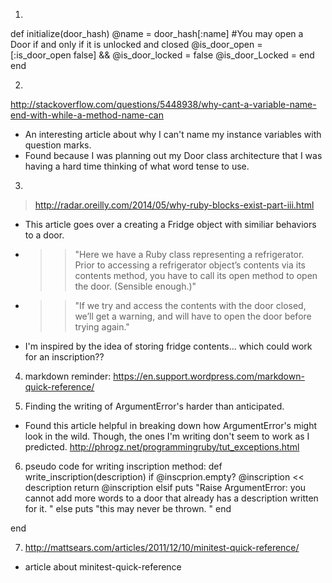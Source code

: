 <!-- notes.md -->


1.
<!-- thought I could build it similarly to the planet_hash. -->

  def initialize(door_hash)
     @name = door_hash[:name]
        #You may open a Door if and only if it is unlocked and closed
     @is_door_open = [:is_door_open false] && @is_door_locked = false
     @is_door_Locked =
   end
 end

2.
http://stackoverflow.com/questions/5448938/why-cant-a-variable-name-end-with-while-a-method-name-can
+ An interesting article about why I can't name my instance variables with question marks.
+ Found because I was planning out my Door class architecture that I was having a hard time
thinking of what word tense to use.

3.
> http://radar.oreilly.com/2014/05/why-ruby-blocks-exist-part-iii.html
+ This article goes over a creating a Fridge object with similiar behaviors to a door.

+ >> "Here we have a Ruby class representing a refrigerator. Prior to accessing a refrigerator object’s contents via its contents method, you have to call its open method to open the door. (Sensible enough.)"

+ >> "If we try and access the contents with the door closed, we’ll get a warning, and will have to open the door before trying again."

+ I'm inspired by the idea of storing fridge contents... which could work for an inscription??




 4. markdown reminder: https://en.support.wordpress.com/markdown-quick-reference/

 5. Finding the writing of ArgumentError's harder than anticipated.
 + Found this article helpful in breaking down how ArgumentError's might look in the wild. Though, the ones I'm writing don't seem to work as I predicted. http://phrogz.net/programmingruby/tut_exceptions.html

6. pseudo code for writing inscription method:
def write_inscription(description)
  if @inscprion.empty?
    @inscription << description
    return @inscription
  elsif
    puts "Raise ArgumentError: you cannot add more words to a door that already has a description written for it. "
  else
    puts "this may never be thrown. "
  end

end


7. http://mattsears.com/articles/2011/12/10/minitest-quick-reference/
+ article about minitest-quick-reference
